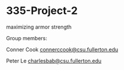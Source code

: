 # 335-Project-2
maximizing armor strength


Group members:

Conner Cook connerccook@csu.fullerton.edu

Peter Le charlesbab@csu.fullerton.edu
